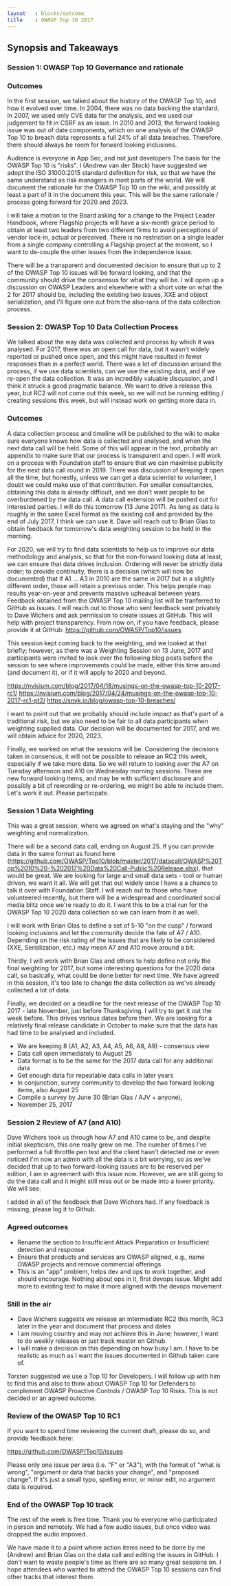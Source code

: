 ```yaml
---
layout   : blocks/outcome
title    : OWASP Top 10 2017
---
```


## Synopsis and Takeaways

### Session 1: OWASP Top 10 Governance and rationale

### Outcomes 

In the first session, we talked about the history of the OWASP Top 10, and how it evolved over time. In 2004, there was no data backing the standard. In 2007, we used only CVE data for the analysis, and we used our judgement to fit in CSRF as an issue. In 2010 and 2013, the forward looking issue was out of date components, which on one analysis of the OWASP Top 10 to breach data represents a full 24% of all data breaches. Therefore, there should always be room for forward looking inclusions.

Audience is everyone in App Sec, and not just developers
The basis for the OWASP Top 10 is "risks". I (Andrew van der Stock) have suggested we adopt the ISO 31000:2015 standard definition for risk, so that we have the same understand as risk managers in most parts of the world.
We will document the rationale for the OWASP Top 10 on the wiki, and possibly at least a part of it in the document this year. This will be the same rationale / process going forward for 2020 and 2023.

I will take a motion to the Board asking for a change to the Project Leader Handbook, where Flagship projects will have a six-month grace period to obtain at least two leaders from two different firms to avoid perceptions of vendor lock-in, actual or perceived. There is no restriction on a single leader from a single company controlling a Flagship project at the moment, so I want to de-couple the other issues from the independence issue.

There will be a transparent and documented decision to ensure that up to 2 of the OWASP Top 10 issues will be forward looking, and that the community should drive the consensus for what they will be. I will open up a discussion on OWASP Leaders and elsewhere with a short vote on what the 2 for 2017 should be, including the existing two issues, XXE and object serialization, and I'll figure one out from the also-rans of the data collection process.

### Session 2: OWASP Top 10 Data Collection Process

We talked about the way data was collected and process by which it was analysed. For 2017, there was an open call for data, but it wasn't widely reported or pushed once open, and this might have resulted in fewer responses than in a perfect world. There was a lot of discussion around the process, if we use data scientists, can we use the existing data, and if we re-open the data collection. It was an incredibly valuable discussion, and I think it struck a good pragmatic balance. We want to drive a release this year, but RC2 will not come out this week, so we will not be running editing / creating sessions this week, but will instead work on getting more data in.

### Outcomes
A data collection process and timeline will be published to the wiki to make sure everyone knows how data is collected and analysed, and when the next data call will be held. Some of this will appear in the text, probably an appendix to make sure that our process is transparent and open.
I will work on a process with Foundation staff to ensure that we can maximise publicity for the next data call round in 2019. There was discussion of keeping it open all the time, but honestly, unless we can get a data scientist to volunteer, I doubt we could make use of that contribution. For smaller consultancies, obtaining this data is already difficult, and we don't want people to be overburdened by the data call.
A data call extension will be pushed out for interested parties. I will do this tomorrow (13 June 2017). As long as data is roughly in the same Excel format as the existing call and provided by the end of July 2017, I think we can use it.
Dave will reach out to Brian Glas to obtain feedback for tomorrow's data weighting session to be held in the morning.

For 2020, we will try to find data scientists to help us to improve our data methodology and analysis, so that for the non-forward looking data at least, we can ensure that data drives inclusion.
Ordering will never be strictly data order; to provide continuity, there is a decision (which will now be documented) that if A1 ... A3 in 2010 are the same in 2017 but in a slightly different order, those will retain a previous order. This helps people map results year-on-year and prevents massive upheaval between years.
Feedback obtained from the OWASP Top 10 mailing list will be tranferred to GitHub as issues. I will reach out to those who sent feedback sent privately to Dave Wichers and ask permission to create issues at GitHub. This will help with project transparency. From now on, if you have feedback, please provide it at GitHub: https://github.com/OWASP/Top10/issues

This session kept coming back to the weighting, and we looked at that briefly; however, as there was a Weighting Session on 13 June, 2017 and participants were invited to look over the following blog posts before the session to see where improvements could be made, either this time around (and document it), or if it will apply to 2020 and beyond.

https://nvisium.com/blog/2017/04/18/musings-on-the-owasp-top-10-2017-rc1/
https://nvisium.com/blog/2017/04/24/musings-on-the-owasp-top-10-2017-rc1-pt2/
https://snyk.io/blog/owasp-top-10-breaches/

I want to point out that we probably should include impact as that's part of a traditional risk, but we also need to be fair to all data participants when weighting supplied data. Our decision  will be documented for 2017, and we will obtain advice for 2020, 2023.

Finally, we worked on what the sessions will be. Considering the decisions taken in consensus, it will not be possible to release an RC2 this week, especially if we take more data. So we will return to looking over the A7 on Tuesday afternoon and A10 on Wednesday morning sessions. These are new forward looking items, and may be with sufficient disclosure and possibly a bit of rewording or re-ordering, we might be able to include them. Let's work it out. Please participate.


### Session 1  Data Weighting

This was a great session, where we agreed on what's staying and the "why" weighting and normalization.

There will be a second data call, ending on August 25. If you can provide data in the same format as found here (https://github.com/OWASP/Top10/blob/master/2017/datacall/OWASP%20Top%2010%20-%202017%20Data%20Call-Public%20Release.xlsx), that would be great. We are looking for large and small data sets - tool or human driven, we want it all. We will get that out widely once I have a a chance to talk it over with Foundation Staff. I will reach out to those who have volunteered recently, but there will be a widespread and coordinated social media blitz once we're ready to do it. I want this to be a trial run for the OWASP Top 10 2020 data collection so we can learn from it as well.

I will work with Brian Glas to define a set of 5-10 "on the cusp" / forward looking inclusions and let the community decide the fate of A7 / A10. Depending on the risk rating of the issues that are likely to be considered (XXE, Serialization, etc.) may mean A7 and A10 move around a bit.

Thirdly, I will work with Brian Glas and others to help define not only the final weighting for 2017, but some interesting questions for the 2020 data call, so basically, what could be done better for next time. We have agreed in this session, it's too late to change the data collection as we've already collected a lot of data.

Finally, we decided on a deadline for the next release of the OWASP Top 10 2017 - late November, just before Thanksgiving. I will try to get it out the week before. This drives various dates before then. We are looking for a relatively final release candidate in October to make sure that the data has had time to be analysed and included.

- We are keeping 8 (A1, A2, A3, A4, A5, A6, A8, A9) - consensus view
- Data call open immediately to August 25
- Data format is to be the same for the 2017 data call for any additional data
- Get enough data for repeatable data calls in later years
- In conjunction, survey community to develop the two forward looking items, also August 25
- Compile a survey by June 30 (Brian Glas / AJV + anyone),
- November 25, 2017


### Session 2 Review of A7 (and A10)

Dave Wichers took us through how A7 and A10 came to be, and despite initial skepticism, this one really grew on me. The number of times I've performed a full throttle pen test and the client hasn't detected me or even noticed I'm now an admin with all the data is a bit worrying, so as we've decided that up to two forward-looking issues are to be reserved per edition, I am in agreement with this issue now. However, we are still going to do the data call and it might still miss out or be made into a lower priority. We will see.

I added in all of the feedback that Dave Wichers had. If any feedback is missing, please log it to Github.

### Agreed outcomes
- Rename the section to Insufficient Attack Preparation or Insufficient detection and response
- Ensure that products and services are OWASP aligned, e.g., name OWASP projects and remove commercial offerings
- This is an "app" problem, helps dev and ops to work together, and should encourage. Nothing about ops in it, first devops issue. Might add more to existing text to make it more aligned with the devops movement

### Still in the air
- Dave Wichers suggests we release an intermediate RC2 this month, RC3 later in the year and document that process and dates
- I am moving country and may not achieve this in June; however, I want to do weekly releases or just track master on Github.
- I will make a decision on this depending on how busy I am. I have to be realistic as much as I want the issues documented in Github taken care of.

Torsten suggested we use a Top 10 for Developers. I will follow up with him to find this and also to think about OWASP Top 10 for Defenders to complement OWASP Proactive Controls / OWASP Top 10 Risks. This is not decided or an agreed outcome.

### Review of the OWASP Top 10 RC1

If you want to spend time reviewing the current draft, please do so, and provide feedback here:

https://github.com/OWASP/Top10/issues

Please only one issue per area (i.e. "F" or "A3"), with the format of "what is wrong", "argument or data that backs your change", and "proposed change". If it's just a small typo, spelling error, or minor edit, no argument data is required.  


### End of the OWASP Top 10 track

The rest of the week is free time. Thank you to everyone who participated in person and remotely. We had a few audio issues, but once video was dropped the audio impoved.

We have made it to a point where action items need to be done by me (Andrew) and Brian Glas on the data call and editing the issues in GitHub. I don't want to waste people's time as there are so many great sessions on.  I hope attendees who wanted to attend the OWASP Top 10 sessions can find other tracks that interest them.
